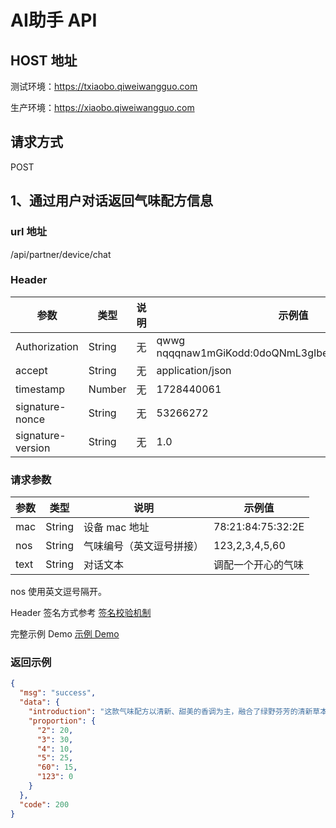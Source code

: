 # AI助手 API

## HOST 地址

测试环境：https://txiaobo.qiweiwangguo.com

生产环境：https://xiaobo.qiweiwangguo.com

## 请求方式

POST

## 1、通过用户对话返回气味配方信息

### url 地址

/api/partner/device/chat

### Header

| 参数 | 类型 | 说明 | 示例值 |
| --- | --- | --- | --- |
| Authorization | String | 无 | qwwg nqqqnaw1mGiKodd:0doQNmL3gIbe2FoBDFUqwxBBsgE=	 |
| accept | String | 无 | application/json |
| timestamp | Number | 无 | 1728440061 |
| signature-nonce | String | 无 | 53266272 |
| signature-version | String | 无 | 1.0 |


### 请求参数

| 参数 | 类型 | 说明 | 示例值 |
| --- | --- | --- | --- |
| mac | String | 设备 mac 地址 | 78:21:84:75:32:2E	 |
| nos | String | 气味编号（英文逗号拼接） | 123,2,3,4,5,60	 |
| text | String | 对话文本 | 调配一个开心的气味 |


nos 使用英文逗号隔开。

Header 签名方式参考 [签名校验机制](./signature.md)

完整示例 Demo [示例 Demo](./demo/demo.js.md)

### 返回示例

```json
{
  "msg": "success",
  "data": {
    "introduction": "这款气味配方以清新、甜美的香调为主，融合了绿野芬芳的清新草本气息、柠檬的酸甜果香、森林的深邃木香，以及红糖的淡淡甜香。这些香料的组合能够营造出一种愉悦、轻松的氛围，帮助提升情绪，带来开心的感觉。",
    "proportion": {
      "2": 20,
      "3": 30,
      "4": 10,
      "5": 25,
      "60": 15,
      "123": 0
    }
  },
  "code": 200
}
```
